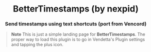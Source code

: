 <div align="center">
    <h1>BetterTimestamps (by nexpid)</h1>
    <h3>Send timestamps using text shortcuts (port from Vencord)</h3>
</div>

> **Note**
> This is just a simple landing page for **BetterTimestamps**. The proper way to load this plugin is to go in Vendetta's Plugin settings and tapping the plus icon.

